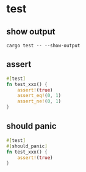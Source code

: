 # test

## show output
```shell
cargo test -- --show-output
```

## assert
```rust
#[test]
fn test_xxx() {
    assert!(true)
    assert_eq!(0, 1)
    assert_ne!(0, 1)
}
```

## should panic
```rust
#[test]
#[should_panic]
fn test_xxx() {
    assert!(true)
}
```
